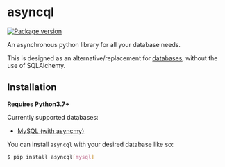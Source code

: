 # asyncql
<p>
<a href="https://pypi.org/project/databases/">
    <img src="https://badge.fury.io/py/databases.svg" alt="Package version">
</a>
</p>

An asynchronous python library for all your database needs.

This is designed as an alternative/replacement for [databases](https://github.com/encode/databases), without the use of SQLAlchemy.

## Installation

**Requires Python3.7+**

Currently supported databases:

- [MySQL (with asyncmy)](https://github.com/long2ice/asyncmy)

You can install `asyncql` with your desired database like so:

```bash
$ pip install asyncql[mysql]
```